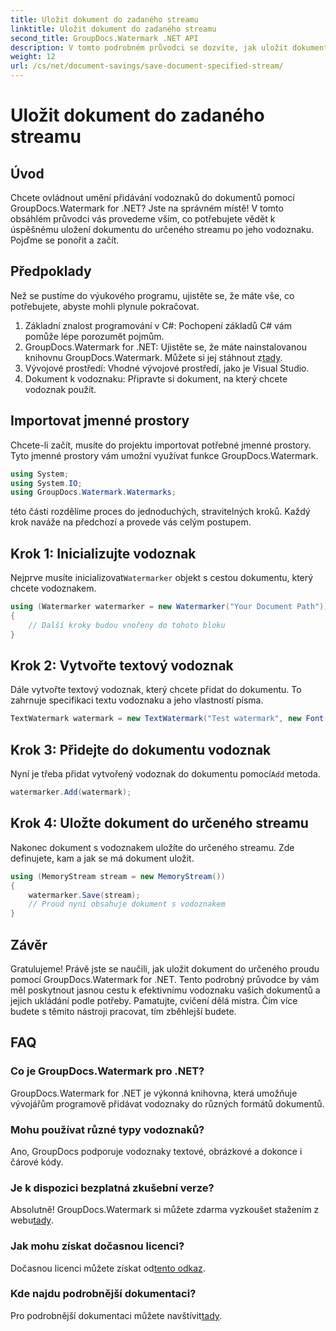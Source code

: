 ```yaml
---
title: Uložit dokument do zadaného streamu
linktitle: Uložit dokument do zadaného streamu
second_title: GroupDocs.Watermark .NET API
description: V tomto podrobném průvodci se dozvíte, jak uložit dokument do určeného streamu pomocí GroupDocs.Watermark for .NET. Ideální pro vývojáře všech úrovní.
weight: 12
url: /cs/net/document-savings/save-document-specified-stream/
---
```


# Uložit dokument do zadaného streamu

## Úvod
Chcete ovládnout umění přidávání vodoznaků do dokumentů pomocí GroupDocs.Watermark for .NET? Jste na správném místě! V tomto obsáhlém průvodci vás provedeme vším, co potřebujete vědět k úspěšnému uložení dokumentu do určeného streamu po jeho vodoznaku. Pojďme se ponořit a začít.
## Předpoklady
Než se pustíme do výukového programu, ujistěte se, že máte vše, co potřebujete, abyste mohli plynule pokračovat.
1. Základní znalost programování v C#: Pochopení základů C# vám pomůže lépe porozumět pojmům.
2.  GroupDocs.Watermark for .NET: Ujistěte se, že máte nainstalovanou knihovnu GroupDocs.Watermark. Můžete si jej stáhnout z[tady](https://releases.groupdocs.com/Watermark/net/).
3. Vývojové prostředí: Vhodné vývojové prostředí, jako je Visual Studio.
4. Dokument k vodoznaku: Připravte si dokument, na který chcete vodoznak použít.
## Importovat jmenné prostory
Chcete-li začít, musíte do projektu importovat potřebné jmenné prostory. Tyto jmenné prostory vám umožní využívat funkce GroupDocs.Watermark.
```csharp
using System;
using System.IO;
using GroupDocs.Watermark.Watermarks;
```
této části rozdělíme proces do jednoduchých, stravitelných kroků. Každý krok naváže na předchozí a provede vás celým postupem.
## Krok 1: Inicializujte vodoznak
 Nejprve musíte inicializovat`Watermarker` objekt s cestou dokumentu, který chcete vodoznakem.
```csharp
using (Watermarker watermarker = new Watermarker("Your Document Path"))
{
    // Další kroky budou vnořeny do tohoto bloku
}
```
## Krok 2: Vytvořte textový vodoznak
Dále vytvořte textový vodoznak, který chcete přidat do dokumentu. To zahrnuje specifikaci textu vodoznaku a jeho vlastností písma.
```csharp
TextWatermark watermark = new TextWatermark("Test watermark", new Font("Arial", 12));
```
## Krok 3: Přidejte do dokumentu vodoznak
 Nyní je třeba přidat vytvořený vodoznak do dokumentu pomocí`Add` metoda.
```csharp
watermarker.Add(watermark);
```
## Krok 4: Uložte dokument do určeného streamu
Nakonec dokument s vodoznakem uložíte do určeného streamu. Zde definujete, kam a jak se má dokument uložit.
```csharp
using (MemoryStream stream = new MemoryStream())
{
    watermarker.Save(stream);
    // Proud nyní obsahuje dokument s vodoznakem
}
```
## Závěr
Gratulujeme! Právě jste se naučili, jak uložit dokument do určeného proudu pomocí GroupDocs.Watermark for .NET. Tento podrobný průvodce by vám měl poskytnout jasnou cestu k efektivnímu vodoznaku vašich dokumentů a jejich ukládání podle potřeby. Pamatujte, cvičení dělá mistra. Čím více budete s těmito nástroji pracovat, tím zběhlejší budete.
## FAQ
### Co je GroupDocs.Watermark pro .NET?
GroupDocs.Watermark for .NET je výkonná knihovna, která umožňuje vývojářům programově přidávat vodoznaky do různých formátů dokumentů.
### Mohu používat různé typy vodoznaků?
Ano, GroupDocs podporuje vodoznaky textové, obrázkové a dokonce i čárové kódy.
### Je k dispozici bezplatná zkušební verze?
 Absolutně! GroupDocs.Watermark si můžete zdarma vyzkoušet stažením z webu[tady](https://releases.groupdocs.com/).
### Jak mohu získat dočasnou licenci?
 Dočasnou licenci můžete získat od[tento odkaz](https://purchase.groupdocs.com/temporary-license/).
### Kde najdu podrobnější dokumentaci?
 Pro podrobnější dokumentaci můžete navštívit[tady](https://tutorials.groupdocs.com/Watermark/net/).